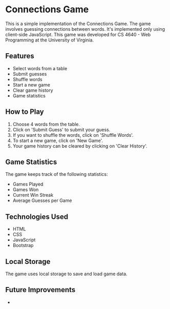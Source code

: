 # Connections Game

This is a simple implementation of the Connections Game. The game involves guessing connections between words. It's implemented only using client-side JavaScript. This game was developed for CS 4640 - Web Programming at the University of Virginia.

## Features

- Select words from a table
- Submit guesses
- Shuffle words
- Start a new game
- Clear game history
- Game statistics

## How to Play

1. Choose 4 words from the table.
2. Click on 'Submit Guess' to submit your guess.
3. If you want to shuffle the words, click on 'Shuffle Words'.
4. To start a new game, click on 'New Game'.
5. Your game history can be cleared by clicking on 'Clear History'.

## Game Statistics

The game keeps track of the following statistics:

- Games Played
- Games Won
- Current Win Streak
- Average Guesses per Game

## Technologies Used

- HTML
- CSS
- JavaScript
- Bootstrap

## Local Storage

The game uses local storage to save and load game data.

## Future Improvements

-
